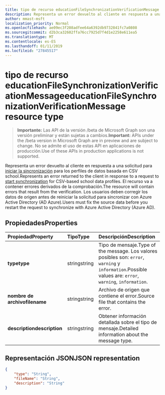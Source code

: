 ```yaml
---
title: tipo de recurso educationFileSynchronizationVerificationMessage
description: Representa un error devuelto al cliente en respuesta a una solicitud para iniciar la sincronización de perfiles de datos de school basada en CSV. El recurso va a contener errores derivados de la comprobación. Los usuarios deben corregir los datos de origen antes de reiniciar la solicitud para sincronizar con Azure Active Directory (AD Azure).
author: mmast-msft
localization_priority: Normal
ms.openlocfilehash: ae09ec3f208adfee64a6392db9732841fc7a0808
ms.sourcegitcommit: d2b3ca32602ffa76cc7925d7f4d1e2258e611ea5
ms.translationtype: MT
ms.contentlocale: es-ES
ms.lasthandoff: 01/11/2019
ms.locfileid: "27845517"
---
```

# <a name="educationfilesynchronizationverificationmessage-resource-type"></a><span data-ttu-id="5a457-105">tipo de recurso educationFileSynchronizationVerificationMessage</span><span class="sxs-lookup"><span data-stu-id="5a457-105">educationFileSynchronizationVerificationMessage resource type</span></span>

> <span data-ttu-id="5a457-106">**Importante:** Las API de la versión /beta de Microsoft Graph son una versión preliminar y están sujetas a cambios.</span><span class="sxs-lookup"><span data-stu-id="5a457-106">**Important:** APIs under the /beta version in Microsoft Graph are in preview and are subject to change.</span></span> <span data-ttu-id="5a457-107">No se admite el uso de estas API en aplicaciones de producción.</span><span class="sxs-lookup"><span data-stu-id="5a457-107">Use of these APIs in production applications is not supported.</span></span>

<span data-ttu-id="5a457-108">Representa un error devuelto al cliente en respuesta a una solicitud para [iniciar la sincronización](../api/educationsynchronizationprofile-start.md) para los perfiles de datos basada en CSV school.</span><span class="sxs-lookup"><span data-stu-id="5a457-108">Represents an error returned to the client in response to a request to [start synchronization](../api/educationsynchronizationprofile-start.md) for CSV-based school data profiles.</span></span> <span data-ttu-id="5a457-109">El recurso va a contener errores derivados de la comprobación.</span><span class="sxs-lookup"><span data-stu-id="5a457-109">The resource will contain errors that result from the verification.</span></span> <span data-ttu-id="5a457-110">Los usuarios deben corregir los datos de origen antes de reiniciar la solicitud para sincronizar con Azure Active Directory (AD Azure).</span><span class="sxs-lookup"><span data-stu-id="5a457-110">Users must fix the source data before you restart the request to synchronize with Azure Active Directory (Azure AD).</span></span>

## <a name="properties"></a><span data-ttu-id="5a457-111">Propiedades</span><span class="sxs-lookup"><span data-stu-id="5a457-111">Properties</span></span>

| <span data-ttu-id="5a457-112">Propiedad</span><span class="sxs-lookup"><span data-stu-id="5a457-112">Property</span></span> | <span data-ttu-id="5a457-113">Tipo</span><span class="sxs-lookup"><span data-stu-id="5a457-113">Type</span></span> | <span data-ttu-id="5a457-114">Descripción</span><span class="sxs-lookup"><span data-stu-id="5a457-114">Description</span></span> |
|:-|:-|:-|
| <span data-ttu-id="5a457-115">**type**</span><span class="sxs-lookup"><span data-stu-id="5a457-115">**type**</span></span> | <span data-ttu-id="5a457-116">string</span><span class="sxs-lookup"><span data-stu-id="5a457-116">string</span></span> | <span data-ttu-id="5a457-117">Tipo de mensaje.</span><span class="sxs-lookup"><span data-stu-id="5a457-117">Type of the message.</span></span> <span data-ttu-id="5a457-118">Los valores posibles son: `error`, `warning` y `information`.</span><span class="sxs-lookup"><span data-stu-id="5a457-118">Possible values are: `error`, `warning`, `information`.</span></span> | 
| <span data-ttu-id="5a457-119">**nombre de archivo**</span><span class="sxs-lookup"><span data-stu-id="5a457-119">**filename**</span></span> | <span data-ttu-id="5a457-120">string</span><span class="sxs-lookup"><span data-stu-id="5a457-120">string</span></span> | <span data-ttu-id="5a457-121">Archivo de origen que contiene el error.</span><span class="sxs-lookup"><span data-stu-id="5a457-121">Source file that contains the error.</span></span> |
| <span data-ttu-id="5a457-122">**description**</span><span class="sxs-lookup"><span data-stu-id="5a457-122">**description**</span></span> | <span data-ttu-id="5a457-123">string</span><span class="sxs-lookup"><span data-stu-id="5a457-123">string</span></span> | <span data-ttu-id="5a457-124">Obtener información detallada sobre el tipo de mensaje.</span><span class="sxs-lookup"><span data-stu-id="5a457-124">Detailed information about the message type.</span></span> |

## <a name="json-representation"></a><span data-ttu-id="5a457-125">Representación JSON</span><span class="sxs-lookup"><span data-stu-id="5a457-125">JSON representation</span></span>

<!-- {
  "blockType": "resource",
  "optionalProperties": [

  ],
  "@odata.type": "microsoft.graph.educationFileSynchronizationVerificationMessage"
}-->

```json
{
    "type": "String",
    "fileName": "String",
    "description": "String"
}
```
